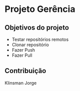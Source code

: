 # Projeto Gerência

## Objetivos do projeto
* Testar repositórios remotos
* Clonar repositório
* Fazer Push
* Fazer Pull

## Contribuição
Klinsman Jorge
